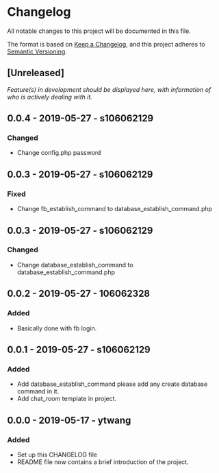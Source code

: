 # Changelog
All notable changes to this project will be documented in this file.

The format is based on [Keep a Changelog](https://keepachangelog.com/en/1.0.0/),
and this project adheres to [Semantic Versioning](https://semver.org/spec/v2.0.0.html).

## [Unreleased]  
*Feature(s) in development should be displayed here, with information of who is actively dealing with it.*  

## 0.0.4 - 2019-05-27 - s106062129
### Changed
- Change config.php password

## 0.0.3 - 2019-05-27 - s106062129
### Fixed
- Change fb\_establish\_command to database\_establish\_command.php


## 0.0.3 - 2019-05-27 - s106062129
### Changed
- Change database\_establish\_command to database\_establish\_command.php

## 0.0.2 - 2019-05-27 - 106062328
### Added
- Basically done with fb login.

## 0.0.1 - 2019-05-27 - s106062129
### Added
- Add database\_establish\_command please add any create database command in it.
- Add chat\_room template in project.

## 0.0.0 - 2019-05-17 - ytwang
### Added
- Set up this CHANGELOG file
- README file now contains a brief introduction of the project.

